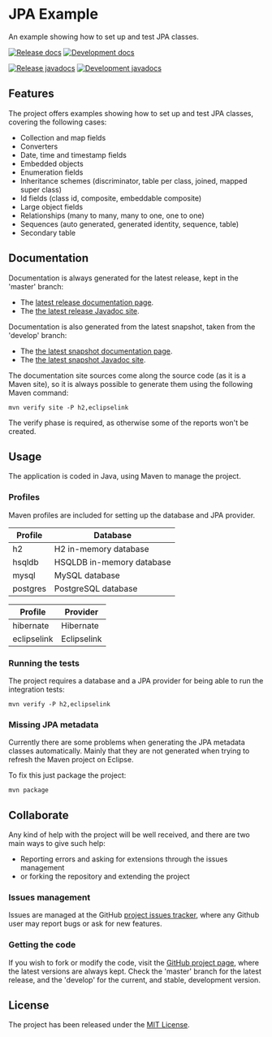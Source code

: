 # JPA Example

An example showing how to set up and test JPA classes.

[![Release docs](https://img.shields.io/badge/docs-release-blue.svg)][site-release]
[![Development docs](https://img.shields.io/badge/docs-develop-blue.svg)][site-develop]

[![Release javadocs](https://img.shields.io/badge/javadocs-release-blue.svg)][javadoc-release]
[![Development javadocs](https://img.shields.io/badge/javadocs-develop-blue.svg)][javadoc-develop]

## Features

The project offers examples showing how to set up and test JPA classes, covering the following cases:

- Collection and map fields
- Converters
- Date, time and timestamp fields
- Embedded objects
- Enumeration fields
- Inheritance schemes (discriminator, table per class, joined, mapped super class)
- Id fields (class id, composite, embeddable composite)
- Large object fields
- Relationships (many to many, many to one, one to one)
- Sequences (auto generated, generated identity, sequence, table)
- Secondary table

## Documentation

Documentation is always generated for the latest release, kept in the 'master' branch:

- The [latest release documentation page][site-release].
- The [the latest release Javadoc site][javadoc-release].

Documentation is also generated from the latest snapshot, taken from the 'develop' branch:

- The [the latest snapshot documentation page][site-develop].
- The [the latest snapshot Javadoc site][javadoc-develop].

The documentation site sources come along the source code (as it is a Maven site), so it is always possible to generate them using the following Maven command:

```
mvn verify site -P h2,eclipselink
```

The verify phase is required, as otherwise some of the reports won't be created.

## Usage

The application is coded in Java, using Maven to manage the project.

### Profiles

Maven profiles are included for setting up the database and JPA provider.

| Profile  | Database                  |
|----------|---------------------------|
| h2       | H2 in-memory database     |
| hsqldb   | HSQLDB in-memory database |
| mysql    | MySQL database            |
| postgres | PostgreSQL database       |

| Profile     | Provider    |
|-------------|-------------|
| hibernate   | Hibernate   |
| eclipselink | Eclipselink |

### Running the tests

The project requires a database and a JPA provider for being able to run the integration tests:

```
mvn verify -P h2,eclipselink
```

### Missing JPA metadata

Currently there are some problems when generating the JPA metadata classes automatically. Mainly that they are not generated when trying to refresh the Maven project on Eclipse.

To fix this just package the project:

```
mvn package
```

## Collaborate

Any kind of help with the project will be well received, and there are two main ways to give such help:

- Reporting errors and asking for extensions through the issues management
- or forking the repository and extending the project

### Issues management

Issues are managed at the GitHub [project issues tracker][issues], where any Github user may report bugs or ask for new features.

### Getting the code

If you wish to fork or modify the code, visit the [GitHub project page][scm], where the latest versions are always kept. Check the 'master' branch for the latest release, and the 'develop' for the current, and stable, development version.

## License

The project has been released under the [MIT License][license].

[issues]: https://github.com/bernardo-mg/jpa-example/issues
[javadoc-develop]: http://docs.bernardomg.com/development/maven/jpa-example/apidocs/
[javadoc-release]: http://docs.bernardomg.com/maven/jpa-example/apidocs
[license]: http://www.opensource.org/licenses/mit-license.php
[scm]: https://github.com/bernardo-mg/jpa-example
[site-develop]: http://docs.bernardomg.com/development/maven/jpa-example
[site-release]: http://docs.bernardomg.com/maven/jpa-example
